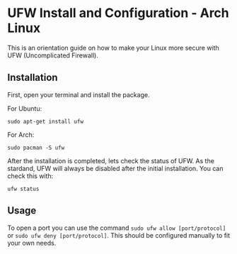 # UFW Install and Configuration - Arch Linux
This is an orientation guide on how to make your Linux more secure with UFW (Uncomplicated Firewall).

## Installation

First, open your terminal and install the package. 

For Ubuntu:
~~~
sudo apt-get install ufw
~~~
For Arch:  

~~~
sudo pacman -S ufw
~~~
After the installation is completed, lets check the status of UFW. As the stardand, UFW will always be disabled after the initial installation. You can check this with:
~~~
ufw status
~~~

## Usage

To open a port you can use the command `sudo ufw allow [port/protocol]` or `sudo ufw deny [port/protocol]`. This should be configured manually to fit your own needs.

